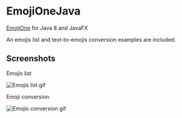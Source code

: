 # EmojiOneJava
[EmojiOne](https://github.com/Ranks/emojione) for Java 8 and JavaFX

An emojis list and text-to-emojis conversion examples are included.

## Screenshots
Emojis list

![Emojis list gif](http://i.giphy.com/26ufkmWVHDlfQSjGo.gif)


Emoji conversion

![Emojis conversion gif](http://i.giphy.com/26ufgwVEjKNNbFW2k.gif)
